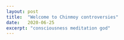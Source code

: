 ```yaml
---
layout: post
title:  "Welcome to Chinmoy controversies"
date:   2020-06-25
excerpt: "consciousness meditation god"
---
```

